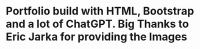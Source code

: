# Portfolio build with HTML, Bootstrap and a lot of ChatGPT. Big Thanks to Eric Jarka for providing the Images
